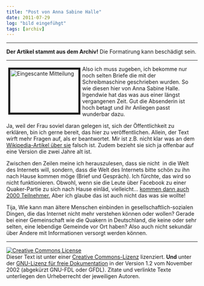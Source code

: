 ```yaml
---
title: "Post von Anna Sabine Halle"
date: 2011-07-29
log: "bild eingefühgt"
tags: [archiv]
---
```

<hr><b>Der Artikel stammt aus dem Archiv!</b> Die Formatirung kann beschädigt sein.<hr>
<p><a href="http://www.the-independent-friend.de/files/mitteilung.jpeg"><img border="5" align="left" width="180" vspace="5" hspace="5" height="114" alt="Eingescante Mitteilung" src="http://www.the-independent-friend.de/files/mitteilung.jpeg" /></a>Also ich muss zugeben, ich bekomme nur noch selten Briefe die mit der Schreibmaschine geschrieben wurden. So wie diesen hier von Anna Sabine Halle. Irgendwie hat das was aus einer l&auml;ngst vergangenen Zeit. Gut die Absenderin ist hoch betagt und ihr Anliegen passt wunderbar dazu.</p>
<!--break-->
<p>Ja, weil der Frau soviel daran gelegen ist, sich der &Ouml;ffentlichkeit zu erkl&auml;ren, bin ich gerne bereit, das hier zu ver&ouml;ffentlichen. Allein, der Text wirft mehr Fragen auf, als er beantwortet. Mir ist z.B. nicht klar was an dem <a href="http://de.wikipedia.org/wiki/Anna_Sabine_Halle">Wikipedia-Artikel &uuml;ber sie</a> falsch ist. Zudem bezieht sie sich ja offenbar auf eine Version die zwei Jahre alt ist.</p>
<p>Zwischen den Zeilen meine ich herauszulesen, dass sie nicht&nbsp; in die Welt des Internets will, sondern, dass die Welt des Internets bitte sch&ouml;n zu ihn nach Hause kommen m&ouml;ge (Brief und Gespr&auml;ch). Ich f&uuml;rchte, das wird so nicht funktionieren.  Obwohl, wenn sie die Leute &uuml;ber Facebook zu einer Quaker-Partie zu sich nach Hause einl&auml;d, vielleicht... <a href="http://www.morgenpost.de/vermischtes/article1712996/Facebook-Party-Polizeieinsatz-kostet-115-000-Euro.html">kommen dann auch 2000 Teilnehmer.</a> Aber ich glaube das ist auch nicht das was sie wollte!</p>
<p>Tija, Wie kann man &auml;ltere Menschen einbinden in gesellschaftlich-sozialen Dingen, die das Internet nicht mehr verstehen k&ouml;nnen oder wollen? Gerade bei einer Gemeinschaft wie die Quakern in Deutschland, die keine oder sehr selten, eine lebendige Gemeinde vor Ort haben? Also auch nicht sekund&auml;r &uuml;ber Andere mit Informationen versorgt werden k&ouml;nnen.</p>
<hr />
<p><a rel="license" href="http://creativecommons.org/licenses/by-sa/3.0/de/"><img alt="Creative Commons License" style="border-width: 0pt;" src="http://i.creativecommons.org/l/by-sa/3.0/de/88x31.png" /></a><br />
Dieser <span xmlns:dc="http://purl.org/dc/elements/1.1/" href="http://purl.org/dc/dcmitype/Text" rel="dc:type">Text</span> ist unter einer <a rel="license" href="http://creativecommons.org/licenses/by-sa/3.0/de/">Creative Commons-Lizenz</a> lizenziert. <b>Und</b> unter der <a href="http://de.wikipedia.org/wiki/GFDL">GNU-Lizenz f&uuml;r freie Dokumentation</a> in der Version 1.2 vom November 2002 (abgek&uuml;rzt GNU-FDL oder GFDL). Zitate und verlinkte Texte unterliegen den Urheberrecht der jeweiligen Autoren.</p>
